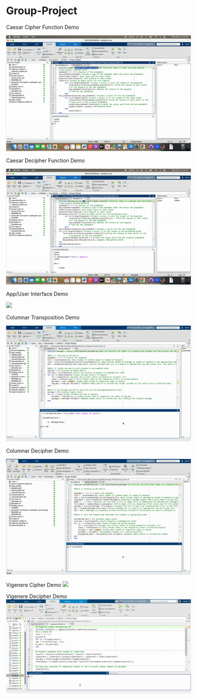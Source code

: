 # Group-Project
Caesar Cipher Function Demo

![](caesarcipher.gif)

Caesar Decipher Function Demo

![](caesardecipher.gif)

App/User Interface Demo

![](appdemo.gif)

Columnar Transposition Demo

![](columnardecipher.gif)

Columnar Decipher Demo

![](columnartransposition.gif)

Vigenere Cipher Demo
![](vigenere_cipher.gif)

Vigenere Decipher Demo
![](vigenere_decipher.gif)
